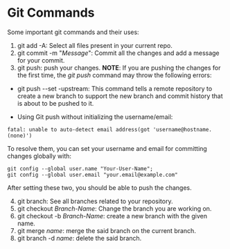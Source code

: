 # Git Commands

Some important git commands and their uses:
1. git add -A: Select all files present in your current repo.
2. git commit -m "*Message*": Commit all the changes and add a message for your commit.
3. git push: push your changes.
**NOTE**:
If you are pushing the changes for the first time, the *git push* command may throw the following errors:
- git push --set -upstream: This command tells a remote repository to create a new branch to support the new branch and commit history that is about to be pushed to it.

- Using Git push without initializing the username/email:
```
fatal: unable to auto-detect email address(got 'username@hostname.(none)')
```
To resolve them, you can set your username and email for committing changes globally with:
``` 
git config --global user.name "Your-User-Name";
git config --global user.email "your.email@example.com"
```
After setting these two, you should be able to push the changes.

4. git branch: See all branches related to your repository.
5. git checkout *Branch-Name*: Change the branch you are working on.
6. git checkout -b *Branch-Name*: create a new branch with the given name.
7. git merge *name*: merge the said branch on the current branch.
8. git branch -d *name*: delete the said branch.
